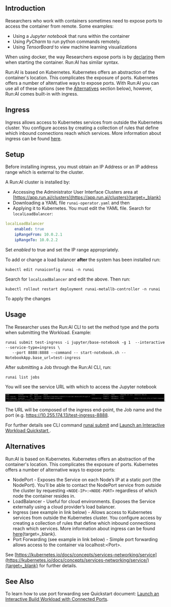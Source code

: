 ## Introduction

Researchers who work with containers sometimes need to expose ports to access the container from remote. Some examples:

*   Using a _Jupyter_ _notebook_ that runs within the container
*   Using _PyCharm_ to run python commands remotely.
*   Using _TensorBoard_ to view machine learning visualizations

When using docker, the way Researchers expose ports is by <a href="https://docs.docker.com/engine/reference/commandline/run/" target="_self">declaring</a> them when starting the container. Run:AI has similar syntax.

Run:AI is based on Kubernetes. Kubernetes offers an abstraction of the container's location. This complicates the exposure of ports. Kubernetes offers a number of alternative ways to expose ports. With Run:AI you can use all of these options (see the [Alternatives](#alternatives) section below), however, Run:AI comes built-in with ingress.


## Ingress

Ingress allows access to Kubernetes services from outside the Kubernetes cluster. You configure access by creating a collection of rules that define which inbound connections reach which services. More information about ingress can be found <a href="https://kubernetes.io/docs/concepts/services-networking/ingress/" target="_self">here</a>.

## Setup

Before installing ingress, you must obtain an IP Address or an IP address range which is external to the cluster.

A Run:AI cluster is installed by:

* Accessing the Administrator User Interface Clusters area at [https://app.run.ai/clusters](https://app.run.ai/clusters){target=_blank} 
* Downloading a YAML file `runai-operator.yaml` and then 
* Applying it to Kubernetes. You must edit the YAML file. Search for `localLoadBalancer`:

``` yaml
localLoadBalancer
    enabled: true
    ipRangeFrom: 10.0.2.1
    ipRangeTo: 10.0.2.2
```

Set _enabled_ to true and set the IP range appropriately.

To add or change a load balancer __after__ the system has been installed run:

```
kubectl edit runaiconfig runai -n runai
```

Search for `localLoadBalancer` and edit the above. Then run:

```
kubectl rollout restart deployment runai-metallb-controller -n runai
```

To apply the changes

## Usage

The Researcher uses the Run:AI CLI to set the method type and the ports when submitting the Workload. Example:

```
runai submit test-ingress -i jupyter/base-notebook -g 1  --interactive --service-type=ingress \
   --port 8888:8888 --command -- start-notebook.sh --NotebookApp.base_url=test-ingress
```

After submitting a Job through the Run:AI CLI, run:

```
runai list jobs
```

You will see the service URL with which to access the Jupyter notebook

![mceclip0.png](img/mceclip0.png)

The URL will be composed of the ingress end-point, the Job name and the port (e.g. <a href="https://10.255.174.13/test-ingress-8888" target="_self">https://10.255.174.13/test-ingress-8888</a>.

For further details see CLI command [runai submit](../../Researcher/cli-reference/runai-submit.md) and [Launch an Interactive Workload Quickstart ](../../Researcher/Walkthroughs/walkthrough-build-ports.md).



## Alternatives 

 Run:AI is based on Kubernetes. Kubernetes offers an abstraction of the container's location. This complicates the exposure of ports. Kubernetes offers a number of alternative  ways to expose ports: 

*    NodePort - Exposes the Service on each Node’s IP at a static port (the NodePort). You’ll be able to contact the NodePort service from outside the cluster by requesting `<NODE-IP>:<NODE-PORT>` regardless of which node the container resides in.  
*   LoadBalancer - Useful for cloud environments. Exposes the Service externally using a cloud provider’s load balancer.
*   Ingress (see example in link below) -  Allows access to Kubernetes services from outside the Kubernetes cluster. You configure access by creating a collection of rules that define which inbound connections reach which services. More information about ingress can be found [here](https://kubernetes.io/docs/concepts/services-networking/ingress/){target=_blank}. 
*   Port Forwarding (see example in link below) - Simple port forwarding allows access to the container via localhost:&lt;Port&gt;.

 See [https://kubernetes.io/docs/concepts/services-networking/service](https://kubernetes.io/docs/concepts/services-networking/service/){target=_blank} for further details.

 

## See Also

To learn how to use port forwarding see Quickstart document:  [Launch an Interactive Build Workload with Connected Ports](../../Researcher/Walkthroughs/walkthrough-build-ports.md).